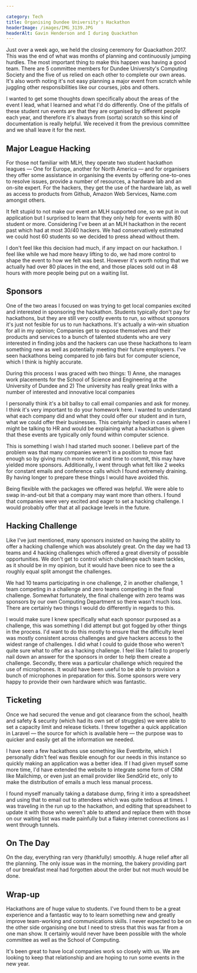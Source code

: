 ```yaml
---

category: Tech
title: Organising Dundee University's Hackathon
headerImage: /images/IMG_3139.JPG
headerAlt: Gavin Henderson and I during Quackathon
---
```


Just over a week ago, we held the closing ceremony for Quackathon 2017. This was the end of what was months of planning and continuously jumping hurdles. The most important thing to make this happen was having a good team. There are 5 committee members for Dundee University's Computing Society and the five of us relied on each other to complete our own areas. It's also worth noting it's not easy planning a major event from scratch while juggling other responsibilities like our courses, jobs and others.

I wanted to get some thoughts down specifically about the areas of the event I lead, what I learned and what I'd do differently. One of the pitfalls of these student run events are that they are organised by different people each year, and therefore it's always from (sorta) scratch so this kind of documentation is really helpful. We received it from the previous committee and we shall leave it for the next.

## Major League Hacking

For those not familiar with MLH, they operate two student hackathon leagues — One for Europe, another for North America — and for organisers they offer some assistance in organising the events by offering one-to-ones to resolve issues, provide a number of resources, a hardware lab and an on-site expert. For the hackers, they get the use of the hardware lab, as well as access to products from Github, Amazon Web Services, Name.com amongst others.

It felt stupid to not make our event an MLH supported one, so we put in out application but I surprised to learn that they only help for events with 80 student or more. Considering I've been at an MLH hackathon in the recent past which had at most 30/40 hackers. We had conservatively estimated we could host 60 students so we decided to press ahead without them.

I don't feel like this decision had much, if any impact on our hackathon. I feel like while we had more heavy lifting to do, we had more control to shape the event to how we felt was best. However it's worth noting that we actually had over 80 places in the end, and those places sold out in 48 hours with more people being put on a waiting list.

## Sponsors

One of the two areas I focused on was trying to get local companies excited and interested in sponsoring the hackathon. Students typically don't pay for hackathons, but they are still very costly events to run, so without sponsors it's just not fesible for us to run hackathons. It's actually a win-win situation for all in my opinion; Companies get to expose themselves and their products and services to a bunch of talented students who are very interested in finding jobs and the hackers can use these hackathons to learn something new as well as potentially meeting their future employeers. I've seen hackathons being compared to job fairs but for computer science, which I think is highly accurate.

During this process I was graced with two things: 1) Anne, she manages work placements for the School of Science and Engineering at the University of Dundee and 2) The university has really great links with a number of interested and innovative local companies

I personally think it's a bit ballsy to call email companies and ask for money. I think it's very important to do your homework here. I wanted to understand what each company did and what they could offer our student and in turn, what we could offer their businesses. This certainly helped in cases where I might be talking to HR and would be explaining what a hackathon is given that these events are typically only found within computer science.

This is something I wish I had started much sooner. I believe part of the problem was that many companies weren't in a position to move fast enough so by giving much more notice and time to commit, this may have yielded more sponsors. Additionally, I went through what felt like 2 weeks for constant emails and conference calls which I found extremely draining. By having longer to prepare these things I would have avoided this.

Being flexible with the packages we offered was helpful. We were able to swap in-and-out bit that a company may want more than others. I found that companies were very excited and eager to set a hacking challenge. I would probably offer that at all package levels in the future.

## Hacking Challenge

Like I've just mentioned, many sponsors insisted on having the ability to offer a hacking challenge which was absolutely great. On the day we had 13 teams and 4 hacking challenges which offered a great diversity of possible opportunities. We don't get to control which challenge each team tackles, as it should be in my opinion, but it would have been nice to see the a roughly equal split amongst the challenges.

We had 10 teams participating in one challenge, 2 in another challenge, 1 team competing in a challenge and zero teams competing in the final challenge. Somewhat fortunately, the final challenge with zero teams was sponsors by our own Computing Department so there wasn't much loss. There are certainly two things I would do differently in regards to this.

I would make sure I knew specifically what each sponsor purposed as a challenge, this was something I did attempt but got fogged by other things in the process. I'd want to do this mostly to ensure that the difficulty level was mostly consistent across challenges and give hackers access to the widest range of challenges. I did what I could to guide those who weren't quite sure what to offer as a hacking challenge. I feel like I failed to properly nail down an answer for the sponsors in order to help them create a challenge. Secondly, there was a particular challenge which required the use of microphones. It would have been useful to be able to provision a bunch of microphones in preparation for this. Some sponsors were very happy to provide their own hardware which was fantastic.

## Ticketing

Once we had secured the venue and got clearance from the school, health and safety & security (which had its own set of struggles) we were able to set a capacity limit and release tickets. I threw together a quick application in Laravel — the source for which is available here — the purpose was to quicker and easily get all the information we needed.

I have seen a few hackathons use something like Eventbrite, which I personally didn't feel was flexible enough for our needs in this instance so quickly making an application was a better idea. If I had given myself some more time, I'd have extended the website to integrate some form of CRM like Mailchimp, or even just an email provider like SendGrid etc, only to make the distribution of emails a much less manual process.

I found myself manually taking a database dump, firing it into a spreadsheet and using that to email out to attendees which was quite tedious at times. I was traveling in the run up to the hackathon, and editing that spreadsheet to update it with those who weren't able to attend and replace them with those on our waiting list was made painfully but a flakey internet connections as I went through tunnels.

## On The Day

On the day, everything ran very (thankfully) smoothly. A huge relief after all the planning. The only issue was in the morning, the bakery providing part of our breakfast meal had forgotten about the order but not much would be done.

## Wrap-up

Hackathons are of huge value to students. I've found them to be a great experience and a fantastic way to to learn something new and greatly improve team-working and communications skills. I never expected to be on the other side organising one but I need to stress that this was far from a one man show. It certainly would never have been possible with the whole committee as well as the School of Computing.

It's been great to have local companies work so closely with us. We are looking to keep that relationship and are hoping to run some events in the new year.
